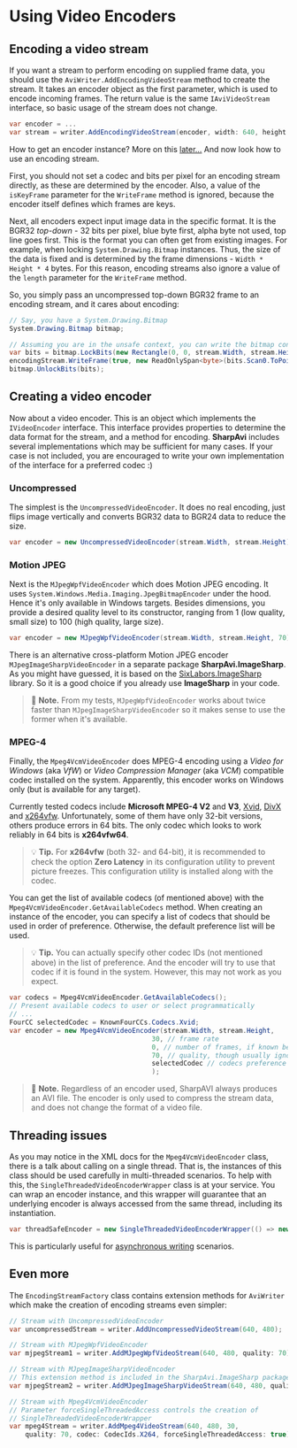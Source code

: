 # Using Video Encoders

## Encoding a video stream

If you want a stream to perform encoding on supplied frame data, you should use the `AviWriter.AddEncodingVideoStream` method to create the stream. It takes an encoder object as the first parameter, which is used to encode incoming frames. The return value is the same `IAviVideoStream` interface, so basic usage of the stream does not change.
```cs
var encoder = ...
var stream = writer.AddEncodingVideoStream(encoder, width: 640, height: 480);
```

How to get an encoder instance? More on this [later...](#creating-a-video-encoder) And now look how to use an encoding stream.

First, you should not set a codec and bits per pixel for an encoding stream directly, as these are determined by the encoder. Also, a value of the `isKeyFrame` parameter for the `WriteFrame` method is ignored, because the encoder itself defines which frames are keys.

Next, all encoders expect input image data in the specific format. It is the BGR32 _top-down_ - 32 bits per pixel, blue byte first, alpha byte not used, top line goes first. This is the format you can often get from existing images. For example, when locking `System.Drawing.Bitmap` instances. Thus, the size of the data is fixed and is determined by the frame dimensions - `Width * Height * 4` bytes. For this reason, encoding streams also ignore a value of the `length` parameter for the `WriteFrame` method.

So, you simply pass an uncompressed top-down BGR32 frame to an encoding stream, and it cares about encoding:
```cs
// Say, you have a System.Drawing.Bitmap
System.Drawing.Bitmap bitmap;

// Assuming you are in the unsafe context, you can write the bitmap contents right to the stream
var bits = bitmap.LockBits(new Rectangle(0, 0, stream.Width, stream.Height), ImageLockMode.ReadOnly, PixelFormat.Format32bppRgb);
encodingStream.WriteFrame(true, new ReadOnlySpan<byte>(bits.Scan0.ToPointer(), bits.Stride * stream.Height));
bitmap.UnlockBits(bits);
```

## Creating a video encoder

Now about a video encoder. This is an object which implements the `IVideoEncoder` interface. This interface provides properties to determine the data format for the stream, and a method for encoding. **SharpAvi** includes several implementations which may be sufficient for many cases. If your case is not included, you are encouraged to write your own implementation of the interface for a preferred codec :)

### Uncompressed

The simplest is the `UncompressedVideoEncoder`. It does no real encoding, just flips image vertically and converts BGR32 data to BGR24 data to reduce the size.
```cs
var encoder = new UncompressedVideoEncoder(stream.Width, stream.Height);
```

### Motion JPEG

Next is the `MJpegWpfVideoEncoder` which does Motion JPEG encoding. It uses `System.Windows.Media.Imaging.JpegBitmapEncoder` under the hood. Hence it's only available in Windows targets. Besides dimensions, you provide a desired quality level to its constructor, ranging from 1 (low quality, small size) to 100 (high quality, large size).
```cs
var encoder = new MJpegWpfVideoEncoder(stream.Width, stream.Height, 70);
```

There is an alternative cross-platform Motion JPEG encoder `MJpegImageSharpVideoEncoder` in a separate package **SharpAvi.ImageSharp**. As you might have guessed, it is based on the [SixLabors.ImageSharp](https://github.com/SixLabors/ImageSharp) library. So it is a good choice if you already use **ImageSharp** in your code.

> :memo: **Note.** From my tests, `MJpegWpfVideoEncoder` works about twice faster than `MJpegImageSharpVideoEncoder` so it makes sense to use the former when it's available.

### MPEG-4

Finally, the `Mpeg4VcmVideoEncoder` does MPEG-4 encoding using a _Video for Windows_ (aka _VfW_) or _Video Compression Manager_ (aka _VCM_) compatible codec installed on the system. Apparently, this encoder works on Windows only (but is available for any target).

Currently tested codecs include **Microsoft MPEG-4 V2** and **V3**, [Xvid](https://www.xvid.com/download/), [DivX](http://www.divx.com/en/software/divx) and [x264vfw](http://sourceforge.net/projects/x264vfw/files/). Unfortunately, some of them have only 32-bit versions, others produce errors in 64 bits. The only codec which looks to work reliably in 64 bits is **x264vfw64**.

> :bulb: **Tip.** For **x264vfw** (both 32- and 64-bit), it is recommended to check the option **Zero Latency** in its configuration utility to prevent picture freezes. This configuration utility is installed along with the codec.

You can get the list of available codecs (of mentioned above) with the `Mpeg4VcmVideoEncoder.GetAvailableCodecs` method. When creating an instance of the encoder, you can specify a list of codecs that should be used in order of preference. Otherwise, the default preference list will be used.

> :bulb: **Tip.** You can actually specify other codec IDs (not mentioned above) in the list of preference. And the encoder will try to use that codec if it is found in the system. However, this may not work as you expect.

```cs
var codecs = Mpeg4VcmVideoEncoder.GetAvailableCodecs();
// Present available codecs to user or select programmatically
// ...
FourCC selectedCodec = KnownFourCCs.Codecs.Xvid;
var encoder = new Mpeg4VcmVideoEncoder(stream.Width, stream.Height, 
                                    30, // frame rate
                                    0, // number of frames, if known beforehand, or zero
                                    70, // quality, though usually ignored :(
                                    selectedCodec // codecs preference
                                    );
```

> :memo: **Note.** Regardless of an encoder used, SharpAVI always produces an AVI file. The encoder is only used to compress the stream data, and does not change the format of a video file.

## Threading issues

As you may notice in the XML docs for the `Mpeg4VcmVideoEncoder` class, there is a talk about calling on a single thread. That is, the instances of this class should be used carefully in multi-threaded scenarios.
To help with this, the `SingleThreadedVideoEncoderWrapper` class is at your service. You can wrap an encoder instance, and this wrapper will guarantee that an underlying encoder is always accessed from the same thread, including its instantiation.
```cs
var threadSafeEncoder = new SingleThreadedVideoEncoderWrapper(() => new Mpeg4VcmVideoEncoder(...));
```
This is particularly useful for [asynchronous writing](asynchronous-writing.md) scenarios.

## Even more

The `EncodingStreamFactory` class contains extension methods for `AviWriter` which make the creation of encoding streams even simpler:
```cs
// Stream with UncompressedVideoEncoder
var uncompressedStream = writer.AddUncompressedVideoStream(640, 480);

// Stream with MJpegWpfVideoEncoder
var mjpegStream1 = writer.AddMJpegWpfVideoStream(640, 480, quality: 70);

// Stream with MJpegImageSharpVideoEncoder
// This extension method is included in the SharpAvi.ImageSharp package
var mjpegStream2 = writer.AddMJpegImageSharpVideoStream(640, 480, quality: 70);

// Stream with Mpeg4VcmVideoEncoder
// Parameter forceSingleThreadedAccess controls the creation of 
// SingleThreadedVideoEncoderWrapper
var mpeg4Stream = writer.AddMpeg4VideoStream(640, 480, 30, 
    quality: 70, codec: CodecIds.X264, forceSingleThreadedAccess: true);
```
